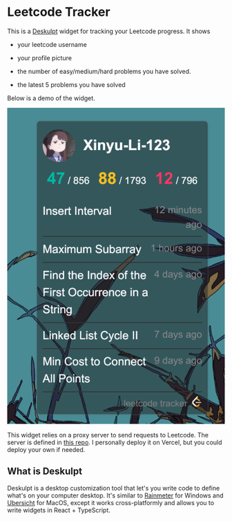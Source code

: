 # Leetcode Tracker

This is a [Deskulpt](https://csci-shu-410-se-project.github.io/Deskulpt/) widget for tracking your Leetcode progress. It shows 

- your leetcode username

- your profile picture

- the number of easy/medium/hard problems you have solved.

- the latest 5 problems you have solved

Below is a demo of the widget.

![](./res/demo.png)

This widget relies on a proxy server to send requests to Leetcode. The server is defined in [this repo](https://github.com/Xinyu-Li-123/leetcode-api-proxy). I personally deploy it on Vercel, but you could deploy your own if needed.

## What is Deskulpt

Deskulpt is a desktop customization tool that let's you write code to define what's on your computer desktop. It's similar to [Rainmeter](https://www.rainmeter.net/) for Windows and [Ubersicht](https://tracesof.net/uebersicht/) for MacOS, except it works cross-platformly and allows you to write widgets in React + TypeScript.
